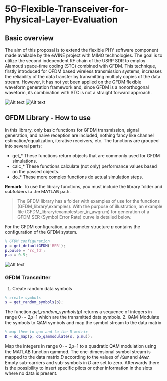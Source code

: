 # 5G-Flexible-Transceiver-for-Physical-Layer-Evaluation
## Basic overview
The aim of this proposal is to extend the flexible PHY software component made available
by the eWINE project with MIMO technologies. The goal is to utilize the second independent RF
chain of the USRP SDR to employ Alamouti space-time coding (STC) combined with GFDM. This
technique, firstly introduced for OFDM based wireless transmission systems, increases the reliability
of the data transfer by transmitting multiply copies of the data stream. However, it has not yet been
applied on the GFDM flexible waveform generation framework and, since GFDM is a nonorthogonal
waveform, its combination with STC is not a straight forward approach.

![Alt text](https://user-images.githubusercontent.com/24733570/31706074-fdd27832-b3e7-11e7-9ffe-a791747338fd.png)
![Alt text](https://user-images.githubusercontent.com/24733570/31706190-5ff0c38e-b3e8-11e7-9b8b-54a9972795fe.png)
## GFDM Library - How to use 
In this library, only basic functions for GFDM transmission, signal generation, and naive reception are included, nothing fancy like channel estimation/equalization, iterative receivers, etc.
The functions are grouped into several parts:

* get_* These functions return objects that are commonly used for GFDM simulations.
* calc_* These functions calculate (not only) performance values based on the passed objects.
* do_* These more complex functions do actual simulation steps.

**Remark**: To use the library functions, you must include the library folder and subfolders to the MATLAB path.

> The GFDM library has a folder with examples of use for the functions (GFDM_library\examples). With the purpose of illustration, an example file (GFDM_library\examples\ser_in_awgn.m) for generation of a GFDM SER (Symbol Error Rate) curve is detailed below.

For the GFDM configuration, a parameter structure *p* contains the configuration of the GFDM system.
```MATLAB
% GFDM configuration
p = get_defaultGFDM('BER');
p.pulse = 'rc_fd';
p.a = 0.5;
```
![Alt text](https://user-images.githubusercontent.com/24733570/31707265-05a7e4ee-b3ec-11e7-9a22-01efc1c45e0b.png)
### GFDM Transmitter
1. Create random data symbols
```MATLAB
% create symbols
s = get_random_symbols(p);
```
The function *get_random_symbols(p)* returns a sequence of integers in range 0 ⋯ 2𝜇−1 which are the transmitted data symbols.
2. QAM-Modulate the symbols to QAM symbols and map the symbol stream to the data matrix
```MATLAB 
% map them to qam and to the D matrix
D = do_map(p, do_qammodulate(s, p.mu));
```
Map the integers in range 0 ⋯ 2𝜇−1 to a quadratic QAM modulation using the MATLAB function qammod. The one-dimensional symbol stream is mapped to the data matrix *D* according to the values of *𝐾𝑠𝑒𝑡* and *𝑀𝑠𝑒𝑡*. Empty sub-carriers and sub-symbols in *D* are set to zero. Afterwards there is the possibility to insert specific pilots or other information in the slots where no data is present.
